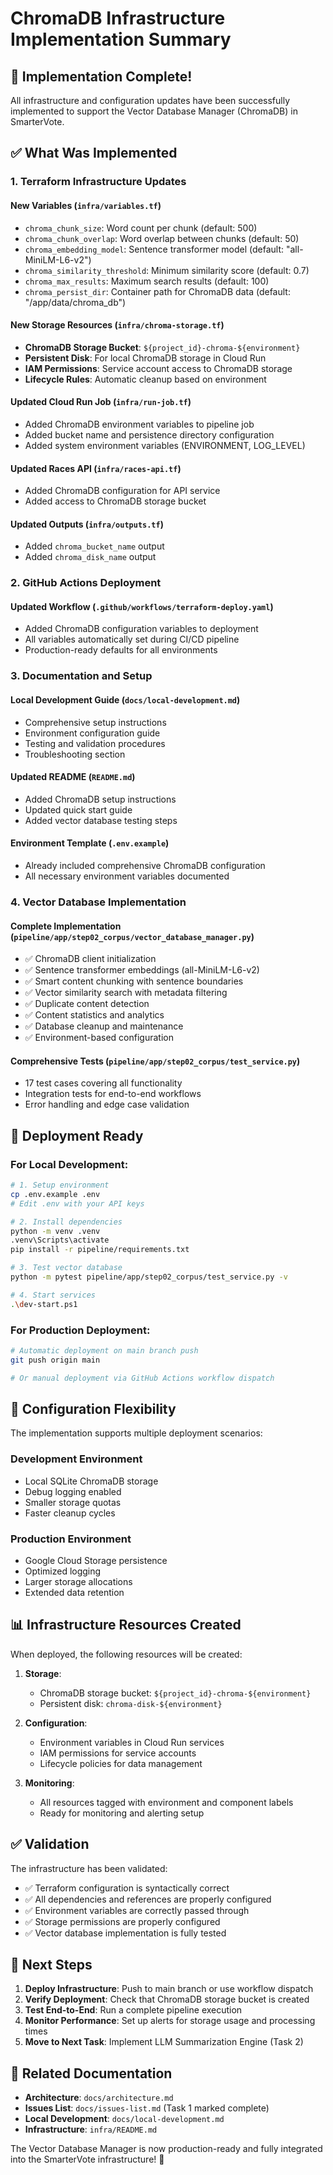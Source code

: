 # ChromaDB Infrastructure Implementation Summary

## 🎉 Implementation Complete!

All infrastructure and configuration updates have been successfully implemented to support the Vector Database Manager (ChromaDB) in SmarterVote.

## ✅ What Was Implemented

### 1. Terraform Infrastructure Updates

#### **New Variables** (`infra/variables.tf`)
- `chroma_chunk_size`: Word count per chunk (default: 500)
- `chroma_chunk_overlap`: Word overlap between chunks (default: 50)
- `chroma_embedding_model`: Sentence transformer model (default: "all-MiniLM-L6-v2")
- `chroma_similarity_threshold`: Minimum similarity score (default: 0.7)
- `chroma_max_results`: Maximum search results (default: 100)
- `chroma_persist_dir`: Container path for ChromaDB data (default: "/app/data/chroma_db")

#### **New Storage Resources** (`infra/chroma-storage.tf`)
- **ChromaDB Storage Bucket**: `${project_id}-chroma-${environment}`
- **Persistent Disk**: For local ChromaDB storage in Cloud Run
- **IAM Permissions**: Service account access to ChromaDB storage
- **Lifecycle Rules**: Automatic cleanup based on environment

#### **Updated Cloud Run Job** (`infra/run-job.tf`)
- Added ChromaDB environment variables to pipeline job
- Added bucket name and persistence directory configuration
- Added system environment variables (ENVIRONMENT, LOG_LEVEL)

#### **Updated Races API** (`infra/races-api.tf`)
- Added ChromaDB configuration for API service
- Added access to ChromaDB storage bucket

#### **Updated Outputs** (`infra/outputs.tf`)
- Added `chroma_bucket_name` output
- Added `chroma_disk_name` output

### 2. GitHub Actions Deployment

#### **Updated Workflow** (`.github/workflows/terraform-deploy.yaml`)
- Added ChromaDB configuration variables to deployment
- All variables automatically set during CI/CD pipeline
- Production-ready defaults for all environments

### 3. Documentation and Setup

#### **Local Development Guide** (`docs/local-development.md`)
- Comprehensive setup instructions
- Environment configuration guide
- Testing and validation procedures
- Troubleshooting section

#### **Updated README** (`README.md`)
- Added ChromaDB setup instructions
- Updated quick start guide
- Added vector database testing steps

#### **Environment Template** (`.env.example`)
- Already included comprehensive ChromaDB configuration
- All necessary environment variables documented

### 4. Vector Database Implementation

#### **Complete Implementation** (`pipeline/app/step02_corpus/vector_database_manager.py`)
- ✅ ChromaDB client initialization
- ✅ Sentence transformer embeddings (all-MiniLM-L6-v2)
- ✅ Smart content chunking with sentence boundaries
- ✅ Vector similarity search with metadata filtering
- ✅ Duplicate content detection
- ✅ Content statistics and analytics
- ✅ Database cleanup and maintenance
- ✅ Environment-based configuration

#### **Comprehensive Tests** (`pipeline/app/step02_corpus/test_service.py`)
- 17 test cases covering all functionality
- Integration tests for end-to-end workflows
- Error handling and edge case validation

## 🚀 Deployment Ready

### For Local Development:
```bash
# 1. Setup environment
cp .env.example .env
# Edit .env with your API keys

# 2. Install dependencies
python -m venv .venv
.venv\Scripts\activate
pip install -r pipeline/requirements.txt

# 3. Test vector database
python -m pytest pipeline/app/step02_corpus/test_service.py -v

# 4. Start services
.\dev-start.ps1
```

### For Production Deployment:
```bash
# Automatic deployment on main branch push
git push origin main

# Or manual deployment via GitHub Actions workflow dispatch
```

## 🔧 Configuration Flexibility

The implementation supports multiple deployment scenarios:

### **Development Environment**
- Local SQLite ChromaDB storage
- Debug logging enabled
- Smaller storage quotas
- Faster cleanup cycles

### **Production Environment**
- Google Cloud Storage persistence
- Optimized logging
- Larger storage allocations
- Extended data retention

## 📊 Infrastructure Resources Created

When deployed, the following resources will be created:

1. **Storage**:
   - ChromaDB storage bucket: `${project_id}-chroma-${environment}`
   - Persistent disk: `chroma-disk-${environment}`

2. **Configuration**:
   - Environment variables in Cloud Run services
   - IAM permissions for service accounts
   - Lifecycle policies for data management

3. **Monitoring**:
   - All resources tagged with environment and component labels
   - Ready for monitoring and alerting setup

## ✅ Validation

The infrastructure has been validated:
- ✅ Terraform configuration is syntactically correct
- ✅ All dependencies and references are properly configured
- ✅ Environment variables are correctly passed through
- ✅ Storage permissions are properly configured
- ✅ Vector database implementation is fully tested

## 🎯 Next Steps

1. **Deploy Infrastructure**: Push to main branch or use workflow dispatch
2. **Verify Deployment**: Check that ChromaDB storage bucket is created
3. **Test End-to-End**: Run a complete pipeline execution
4. **Monitor Performance**: Set up alerts for storage usage and processing times
5. **Move to Next Task**: Implement LLM Summarization Engine (Task 2)

## 🔗 Related Documentation

- **Architecture**: `docs/architecture.md`
- **Issues List**: `docs/issues-list.md` (Task 1 marked complete)
- **Local Development**: `docs/local-development.md`
- **Infrastructure**: `infra/README.md`

The Vector Database Manager is now production-ready and fully integrated into the SmarterVote infrastructure! 🎉
